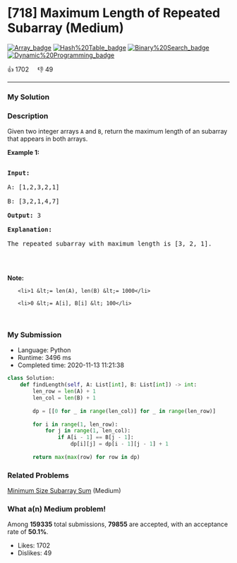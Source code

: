 # [718] Maximum Length of Repeated Subarray (Medium)

[![Array_badge](https://img.shields.io/badge/topic-Array-green.svg)](https://leetcode.com/problems/maximum-length-of-repeated-subarray/)  [![Hash%20Table_badge](https://img.shields.io/badge/topic-Hash%20Table-green.svg)](https://leetcode.com/problems/maximum-length-of-repeated-subarray/)  [![Binary%20Search_badge](https://img.shields.io/badge/topic-Binary%20Search-green.svg)](https://leetcode.com/problems/maximum-length-of-repeated-subarray/)  [![Dynamic%20Programming_badge](https://img.shields.io/badge/topic-Dynamic%20Programming-green.svg)](https://leetcode.com/problems/maximum-length-of-repeated-subarray/) 

:+1: 1702 &nbsp; &nbsp; :thumbsdown: 49

---

### My Solution


### Description
<p>Given two integer arrays <code>A</code> and <code>B</code>, return the maximum length of an subarray that appears in both arrays.</p>

<p><b>Example 1:</b></p>

<pre>
<b>Input:</b>
A: [1,2,3,2,1]
B: [3,2,1,4,7]
<b>Output:</b> 3
<b>Explanation:</b> 
The repeated subarray with maximum length is [3, 2, 1].
</pre>

<p>&nbsp;</p>

<p><b>Note:</b></p>

<ol>
	<li>1 &lt;= len(A), len(B) &lt;= 1000</li>
	<li>0 &lt;= A[i], B[i] &lt; 100</li>
</ol>

<p>&nbsp;</p>



### My Submission

- Language: Python
- Runtime: 3496 ms
- Completed time: 2020-11-13 11:21:38

```Python
class Solution:
    def findLength(self, A: List[int], B: List[int]) -> int:
        len_row = len(A) + 1
        len_col = len(B) + 1
        
        dp = [[0 for _ in range(len_col)] for _ in range(len_row)]
        
        for i in range(1, len_row):
            for j in range(1, len_col):
                if A[i - 1] == B[j - 1]:
                    dp[i][j] = dp[i - 1][j - 1] + 1
        
        return max(max(row) for row in dp)
```


### Related Problems
[Minimum Size Subarray Sum](https://leetcode.com/problems/minimum-size-subarray-sum/) (Medium) <br>



### What a(n) Medium problem!
Among **159335** total submissions, **79855** are accepted, with an acceptance rate of **50.1%**. <br>

- Likes: 1702
- Dislikes: 49

